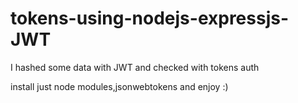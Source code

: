 # tokens-using-nodejs-expressjs-JWT
I hashed some data with JWT and checked with tokens auth

install just node modules,jsonwebtokens and enjoy :)
